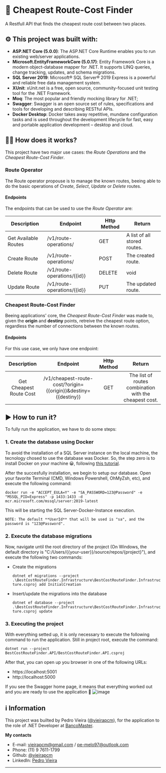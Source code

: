 ﻿# 🛫 Cheapest Route-Cost Finder
A Restfull API that finds the cheapest route cost between two places.

## ⚙ This project was built with:
- **ASP.NET Core (5.0.0)**: The ASP.NET Core Runtime enables you to run existing web/server applications.
- **Microsoft.EntityFrameworkCore (5.0.17)**: Entity Framework Core is a modern object-database mapper for .NET. It supports LINQ queries, change tracking, updates, and schema migrations.
- **SQL Server 2019**: Microsoft® SQL Server® 2019 Express is a powerful and reliable free data management system.  
- **XUnit**: xUnit.net is a free, open source, community-focused unit testing tool for the .NET Framework.
- **Moq**: The most popular and friendly mocking library for .NET;
- **Swagger**: Swagger is an open source set of rules, specifications and tools for developing and describing RESTful APIs.
- **Docker Desktop**: Docker takes away repetitive, mundane configuration tasks and is used throughout the development lifecycle for fast, easy and portable application development – desktop and cloud.

## 💁🏾‍ How does it works?
This project have two major use cases: the *Route Operations* and the *Cheapest Route-Cost Finder*.

### Route Operator
The Route operator propouse is to manage the known routes, beeing able to do the basic operations of *Create*, *Select*, *Update* or *Delete* routes. 

#### Endpoints
The endpoints that can be used to use the *Route Operator* are:

| **Description** | **Endpoint** | **Http Method** | **Return** |
|---|---|---|---|
| Get Available Routes | /v1/route-operations/ | GET | A list of all stored routes. |
| Create Route | /v1/route-operations/ | POST | The created route. |
| Delete Route | /v1/route-operations/{{id}} | DELETE | void |
| Update Route | /v1/route-operations/{{id}} | PUT | The updated route. |

### Cheapest Route-Cost Finder
Beeing applications' core, the *Cheapest Route-Cost Finder* was made to, given the **origin** and **destiny** points, retreive the cheapest route option, regardless the number of connections between the known routes.

#### Endpoints
For this use case, we only have one endpoint:

| **Description** | **Endpoint** | **Http Method** | **Return** |
|:---:|:---:|:---:|:---:|
| Get Cheapest Route Cost | /v1/cheapest-route-cost/?origin={{origin}}&destiny={{destiny}} | GET | The list of routes combination with the cheapest cost. |

## ▶ How to run it?

To fully run the application, we have to do some steps:

### 1️.   Create the database using Docker
To avoid the installation of a SQL Server instance on the local machine, the tecnology chosed to use the database was Docker.
So, the step zero is to install Docker on your machine 😀, following [this tutorial](https://www.docker.com/products/docker-desktop/).

After the succesfully installation, we begin to setup our database.
Open your favorite Terminal (CMD, Windows Powershell, OhMyZsh, etc), and execute the following command:

`docker run -e "ACCEPT_EULA=Y" -e "SA_PASSWORD=123@Password" -e "MSSQL_PID=Express" -p 1433:1433 -d mcr.microsoft.com/mssql/server:2019-latest`

This will be starting the SQL Server-Docker-Instance execution.

	NOTE: The default **UserId** that will be used is "sa", and the password is "123@Password".

### 2. Execute the database migrations

Now, navigate until the root directory of the project (On Windows, the default directory is "C:/Users/{{your-user}}/source/repos/{project}"), and execute the following two commands:

* Create the migrations

	`dotnet ef migrations --project .\BestCostRouteFinder.Infrastructure\BestCostRouteFinder.Infrastructure.csproj add InitialCreation`

* Insert/update the migrations into the database

	`dotnet ef database --project .\BestCostRouteFinder.Infrastructure\BestCostRouteFinder.Infrastructure.csproj update`


### 3. Executing the project
With everything setted up, it is only necessary to execute the following command to run the application.
Still in project root, execute the command:

`dotnet run --project BestCostRouteFinder.API/BestCostRouteFinder.API.csproj`

After that, you can open up you browser in one of the following URLs:
- https://localhost:5001
- http://localhost:5000

If you see the Swagger home page, it means that everything worked out and you are ready to use the application 🚀
![image](https://user-images.githubusercontent.com/19916327/171126534-95c4bf41-9f55-4f3c-82c5-e61a2ba21cfb.png)

## ℹ Information
This project was builted by Pedro Vieira ([@vieirapcm](https://github.com/vieirapcm/)), for the application to the role of .NET Developer at [BancoMaster](https://www.bancomaster.com.br/).

**My contacts**
- E-mail: vieirapcm@gmail.com / pe-melo97@outlook.com
- Phone: (11) 9 7611-1799
- Github: [@vieirapcm](https://github.com/vieirapcm/)
- LinkedIn: [Pedro Vieira](https://www.linkedin.com/in/vieirapcm/)


-----
